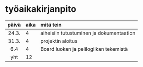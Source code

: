 # työaikakirjanpito

| päivä | aika | mitä tein  |
| :----:|:-----| :-----|
| 24.3. | 4    | aiheisiin tutustuminen ja dokumentaation |
| 31.3. | 4    | projektin aloitus |
| 6.4	| 4    | Board luokan ja pelilogiikan tekemistä |
| yht   | 12   | | 
